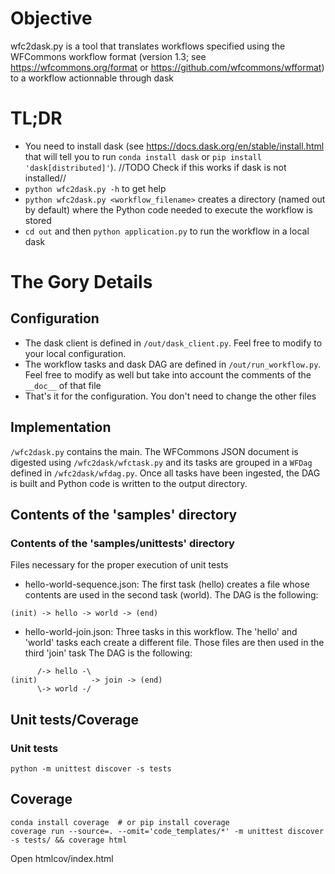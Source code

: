 # Objective
wfc2dask.py is a tool that translates workflows specified using the WFCommons workflow format (version 1.3; 
see https://wfcommons.org/format or https://github.com/wfcommons/wfformat) to a workflow actionnable through dask

# TL;DR
* You need to install dask (see https://docs.dask.org/en/stable/install.html that will tell you to run `conda install
dask` or `pip install 'dask[distributed]'`).  //TODO Check if this works if dask is not installed//
* `python wfc2dask.py -h` to get help
* `python wfc2dask.py <workflow_filename>` creates a directory (named out by default) where the Python code needed
  to execute the workflow is stored
* `cd out` and then `python application.py` to run the workflow in a local dask

# The Gory Details
## Configuration
* The dask client is defined in `/out/dask_client.py`. Feel free to modify to your local configuration.
* The workflow tasks and dask DAG are defined in `/out/run_workflow.py`. Feel free to modify as well but take into 
  account the comments of the `__doc__` of that file
* That's it for the configuration. You don't need to change the other files

## Implementation
`/wfc2dask.py` contains the main. The WFCommons JSON document is digested using `/wfc2dask/wfctask.py` and its tasks 
are grouped in a `WFDag` defined in `/wfc2dask/wfdag.py`. Once all tasks have been ingested, the DAG is built and Python
code is written to the output directory.

## Contents of the 'samples' directory 
### Contents of the 'samples/unittests' directory

Files necessary for the proper execution of unit tests

* hello-world-sequence.json:
The first task (hello) creates a file whose contents are used in the second task (world). 
The DAG is the following:
```
(init) -> hello -> world -> (end)
```

* hello-world-join.json:
Three tasks in this workflow. The 'hello' and 'world' tasks each create a different file. Those files
are then used in the third 'join' task
The DAG is the following:
```
      /-> hello -\
(init)            -> join -> (end)
      \-> world -/
```

## Unit tests/Coverage
### Unit tests
```commandline
python -m unittest discover -s tests
````

## Coverage
```
conda install coverage  # or pip install coverage
coverage run --source=. --omit='code_templates/*' -m unittest discover -s tests/ && coverage html
```
Open htmlcov/index.html

